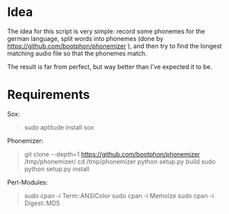# Idea

The idea for this script is very simple: record some phonemes for the german language, split words into phonemes
(done by https://github.com/bootphon/phonemizer ), and then try to find the longest matching audio file so that the
phonemes match.

The result is far from perfect, but way better than I've expected it to be.

# Requirements

Sox:

> sudo aptitude install sox

Phonemizer:

> git clone --depth=1 https://github.com/bootphon/phonemizer /tmp/phonemizer/
> cd /tmp/phonemizer
> python setup.py build
> sudo python setup.py install

Perl-Modules:
> sudo cpan -i Term::ANSIColor
> sudo cpan -i Memoize
> sudo cpan -i Digest::MD5
